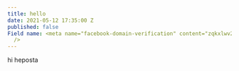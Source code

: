 ```yaml
---
title: hello
date: 2021-05-12 17:35:00 Z
published: false
Field name: <meta name="facebook-domain-verification" content="zqkxlwv2tuub7rruy3ui1otc1i3go2"
  />
---
```


<meta name="facebook-domain-verification" content="zqkxlwv2tuub7rruy3ui1otc1i3go2" />
hi heposta